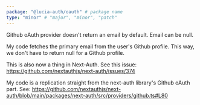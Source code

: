 ```yaml
---
package: "@lucia-auth/oauth" # package name
type: "minor" # "major", "minor", "patch"
---
```


Github oAuth provider doesn't return an email by default. Email can be null.

My code fetches the primary email from the user's Github profile. This way, we don't have to return null for a Github profile.

This is also now a thing in Next-Auth. See this issue: https://github.com/nextauthjs/next-auth/issues/374

My code is a replication straight from the next-auth library's Github oAuth part. See: https://github.com/nextauthjs/next-auth/blob/main/packages/next-auth/src/providers/github.ts#L80